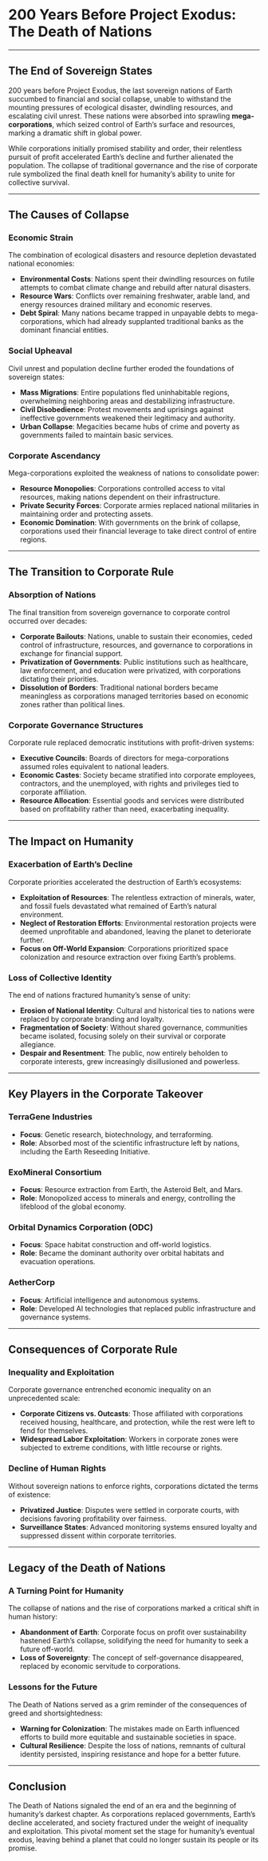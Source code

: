 # 200 Years Before Project Exodus: The Death of Nations  

---

## **The End of Sovereign States**  

200 years before Project Exodus, the last sovereign nations of Earth succumbed to financial and social collapse, unable to withstand the mounting pressures of ecological disaster, dwindling resources, and escalating civil unrest. These nations were absorbed into sprawling **mega-corporations**, which seized control of Earth’s surface and resources, marking a dramatic shift in global power.  

While corporations initially promised stability and order, their relentless pursuit of profit accelerated Earth’s decline and further alienated the population. The collapse of traditional governance and the rise of corporate rule symbolized the final death knell for humanity’s ability to unite for collective survival.  

---

## **The Causes of Collapse**  

### **Economic Strain**  
The combination of ecological disasters and resource depletion devastated national economies:  
- **Environmental Costs**: Nations spent their dwindling resources on futile attempts to combat climate change and rebuild after natural disasters.  
- **Resource Wars**: Conflicts over remaining freshwater, arable land, and energy resources drained military and economic reserves.  
- **Debt Spiral**: Many nations became trapped in unpayable debts to mega-corporations, which had already supplanted traditional banks as the dominant financial entities.  

### **Social Upheaval**  
Civil unrest and population decline further eroded the foundations of sovereign states:  
- **Mass Migrations**: Entire populations fled uninhabitable regions, overwhelming neighboring areas and destabilizing infrastructure.  
- **Civil Disobedience**: Protest movements and uprisings against ineffective governments weakened their legitimacy and authority.  
- **Urban Collapse**: Megacities became hubs of crime and poverty as governments failed to maintain basic services.  

### **Corporate Ascendancy**  
Mega-corporations exploited the weakness of nations to consolidate power:  
- **Resource Monopolies**: Corporations controlled access to vital resources, making nations dependent on their infrastructure.  
- **Private Security Forces**: Corporate armies replaced national militaries in maintaining order and protecting assets.  
- **Economic Domination**: With governments on the brink of collapse, corporations used their financial leverage to take direct control of entire regions.  

---

## **The Transition to Corporate Rule**  

### **Absorption of Nations**  
The final transition from sovereign governance to corporate control occurred over decades:  
- **Corporate Bailouts**: Nations, unable to sustain their economies, ceded control of infrastructure, resources, and governance to corporations in exchange for financial support.  
- **Privatization of Governments**: Public institutions such as healthcare, law enforcement, and education were privatized, with corporations dictating their priorities.  
- **Dissolution of Borders**: Traditional national borders became meaningless as corporations managed territories based on economic zones rather than political lines.  

### **Corporate Governance Structures**  
Corporate rule replaced democratic institutions with profit-driven systems:  
- **Executive Councils**: Boards of directors for mega-corporations assumed roles equivalent to national leaders.  
- **Economic Castes**: Society became stratified into corporate employees, contractors, and the unemployed, with rights and privileges tied to corporate affiliation.  
- **Resource Allocation**: Essential goods and services were distributed based on profitability rather than need, exacerbating inequality.  

---

## **The Impact on Humanity**  

### **Exacerbation of Earth’s Decline**  
Corporate priorities accelerated the destruction of Earth’s ecosystems:  
- **Exploitation of Resources**: The relentless extraction of minerals, water, and fossil fuels devastated what remained of Earth’s natural environment.  
- **Neglect of Restoration Efforts**: Environmental restoration projects were deemed unprofitable and abandoned, leaving the planet to deteriorate further.  
- **Focus on Off-World Expansion**: Corporations prioritized space colonization and resource extraction over fixing Earth’s problems.  

### **Loss of Collective Identity**  
The end of nations fractured humanity’s sense of unity:  
- **Erosion of National Identity**: Cultural and historical ties to nations were replaced by corporate branding and loyalty.  
- **Fragmentation of Society**: Without shared governance, communities became isolated, focusing solely on their survival or corporate allegiance.  
- **Despair and Resentment**: The public, now entirely beholden to corporate interests, grew increasingly disillusioned and powerless.  

---

## **Key Players in the Corporate Takeover**  

### **TerraGene Industries**  
- **Focus**: Genetic research, biotechnology, and terraforming.  
- **Role**: Absorbed most of the scientific infrastructure left by nations, including the Earth Reseeding Initiative.  

### **ExoMineral Consortium**  
- **Focus**: Resource extraction from Earth, the Asteroid Belt, and Mars.  
- **Role**: Monopolized access to minerals and energy, controlling the lifeblood of the global economy.  

### **Orbital Dynamics Corporation (ODC)**  
- **Focus**: Space habitat construction and off-world logistics.  
- **Role**: Became the dominant authority over orbital habitats and evacuation operations.  

### **AetherCorp**  
- **Focus**: Artificial intelligence and autonomous systems.  
- **Role**: Developed AI technologies that replaced public infrastructure and governance systems.  

---

## **Consequences of Corporate Rule**  

### **Inequality and Exploitation**  
Corporate governance entrenched economic inequality on an unprecedented scale:  
- **Corporate Citizens vs. Outcasts**: Those affiliated with corporations received housing, healthcare, and protection, while the rest were left to fend for themselves.  
- **Widespread Labor Exploitation**: Workers in corporate zones were subjected to extreme conditions, with little recourse or rights.  

### **Decline of Human Rights**  
Without sovereign nations to enforce rights, corporations dictated the terms of existence:  
- **Privatized Justice**: Disputes were settled in corporate courts, with decisions favoring profitability over fairness.  
- **Surveillance States**: Advanced monitoring systems ensured loyalty and suppressed dissent within corporate territories.  

---

## **Legacy of the Death of Nations**  

### **A Turning Point for Humanity**  
The collapse of nations and the rise of corporations marked a critical shift in human history:  
- **Abandonment of Earth**: Corporate focus on profit over sustainability hastened Earth’s collapse, solidifying the need for humanity to seek a future off-world.  
- **Loss of Sovereignty**: The concept of self-governance disappeared, replaced by economic servitude to corporations.  

### **Lessons for the Future**  
The Death of Nations served as a grim reminder of the consequences of greed and shortsightedness:  
- **Warning for Colonization**: The mistakes made on Earth influenced efforts to build more equitable and sustainable societies in space.  
- **Cultural Resilience**: Despite the loss of nations, remnants of cultural identity persisted, inspiring resistance and hope for a better future.  

---

## **Conclusion**  

The Death of Nations signaled the end of an era and the beginning of humanity’s darkest chapter. As corporations replaced governments, Earth’s decline accelerated, and society fractured under the weight of inequality and exploitation. This pivotal moment set the stage for humanity’s eventual exodus, leaving behind a planet that could no longer sustain its people or its promise.  
